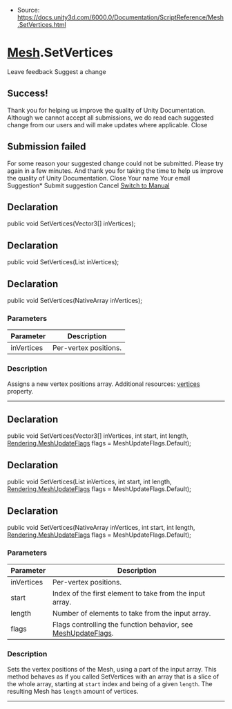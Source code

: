 * Source: https://docs.unity3d.com/6000.0/Documentation/ScriptReference/Mesh.SetVertices.html

#  [Mesh](https://docs.unity3d.com/6000.0/Documentation/ScriptReference/Mesh.html).SetVertices
Leave feedback
Suggest a change
## Success!
Thank you for helping us improve the quality of Unity Documentation. Although we cannot accept all submissions, we do read each suggested change from our users and will make updates where applicable.
Close
## Submission failed
For some reason your suggested change could not be submitted. Please <a>try again</a> in a few minutes. And thank you for taking the time to help us improve the quality of Unity Documentation.
Close
Your name Your email Suggestion* Submit suggestion
Cancel
[Switch to Manual](https://docs.unity3d.com/6000.0/Documentation/Manual/class-Mesh.html "Go to Mesh Component in the Manual")
## Declaration
public void SetVertices(Vector3[] inVertices); 
## Declaration
public void SetVertices(List<Vector3> inVertices); 
## Declaration
public void SetVertices(NativeArray<T> inVertices); 
### Parameters
Parameter | Description  
---|---  
inVertices | Per-vertex positions.  
### Description
Assigns a new vertex positions array.
Additional resources: [vertices](https://docs.unity3d.com/6000.0/Documentation/ScriptReference/Mesh-vertices.html) property.
* * *
## Declaration
public void SetVertices(Vector3[] inVertices, int start, int length, [Rendering.MeshUpdateFlags](https://docs.unity3d.com/6000.0/Documentation/ScriptReference/Rendering.MeshUpdateFlags.html) flags = MeshUpdateFlags.Default); 
## Declaration
public void SetVertices(List<Vector3> inVertices, int start, int length, [Rendering.MeshUpdateFlags](https://docs.unity3d.com/6000.0/Documentation/ScriptReference/Rendering.MeshUpdateFlags.html) flags = MeshUpdateFlags.Default); 
## Declaration
public void SetVertices(NativeArray<T> inVertices, int start, int length, [Rendering.MeshUpdateFlags](https://docs.unity3d.com/6000.0/Documentation/ScriptReference/Rendering.MeshUpdateFlags.html) flags = MeshUpdateFlags.Default); 
### Parameters
Parameter | Description  
---|---  
inVertices | Per-vertex positions.  
start | Index of the first element to take from the input array.  
length | Number of elements to take from the input array.  
flags | Flags controlling the function behavior, see [MeshUpdateFlags](https://docs.unity3d.com/6000.0/Documentation/ScriptReference/Rendering.MeshUpdateFlags.html).  
### Description
Sets the vertex positions of the Mesh, using a part of the input array.
This method behaves as if you called SetVertices with an array that is a slice of the whole array, starting at `start` index and being of a given `length`. The resulting Mesh has `length` amount of vertices.
* * *
